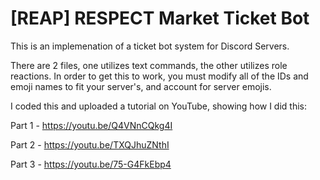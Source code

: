 # [REAP] RESPECT Market Ticket Bot

This is an implemenation of a ticket bot system for Discord Servers. 

There are 2 files, one utilizes text commands, the other utilizes role reactions. In order to get this to work, you must modify all of the IDs and emoji names to fit your server's, and account for server emojis.

I coded this and uploaded a tutorial on YouTube, showing how I did this:

Part 1 - https://youtu.be/Q4VNnCQkg4I

Part 2 - https://youtu.be/TXQJhuZNthI

Part 3 - https://youtu.be/75-G4FkEbp4
